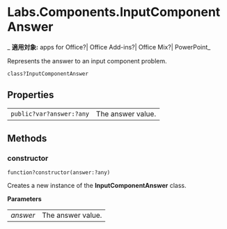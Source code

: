 
# Labs.Components.InputComponentAnswer

 _ **適用対象:** apps for Office?| Office Add-ins?| Office Mix?| PowerPoint_

Represents the answer to an input component problem.

```
class?InputComponentAnswer
```


## Properties


|||
|:-----|:-----|
| `public?var?answer:?any`|The answer value.|

## Methods




### constructor

 `function?constructor(answer:?any)`

Creates a new instance of the  **InputComponentAnswer** class.

 **Parameters**


|||
|:-----|:-----|
| _answer_|The answer value.|
